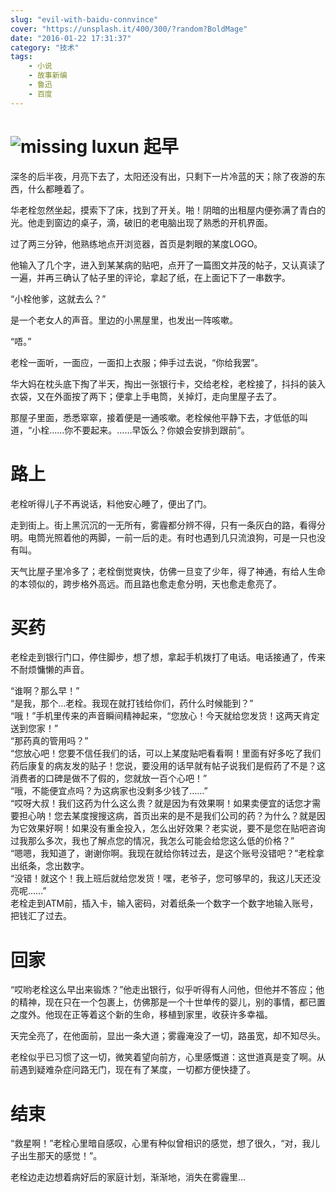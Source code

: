 ```yaml
---
slug: "evil-with-baidu-connvince"
cover: "https://unsplash.it/400/300/?random?BoldMage"
date: "2016-01-22 17:31:37"
category: "技术"
tags:
    - 小说
    - 故事新编
    - 鲁迅
    - 百度
---
```


![missing luxun](http://zerosoul.github.io/2016/01/22/evil-with-baidu-connvince/luxun.jpg)
[](#起早 "起早")起早
==============

深冬的后半夜，月亮下去了，太阳还没有出，只剩下一片冷蓝的天；除了夜游的东西，什么都睡着了。

华老栓忽然坐起，摸索下了床，找到了开关。啪！阴暗的出租屋内便弥满了青白的光。他走到窗边的桌子，滴，破旧的老电脑出现了熟悉的开机界面。

过了两三分钟，他熟练地点开浏览器，首页是刺眼的某度LOGO。

他输入了几个字，进入到某某病的贴吧，点开了一篇图文并茂的帖子，又认真读了一遍，并再三确认了帖子里的评论，拿起了纸，在上面记下了一串数字。

“小栓他爹，这就去么？”

是一个老女人的声音。里边的小黑屋里，也发出一阵咳嗽。

“唔。”

老栓一面听，一面应，一面扣上衣服；伸手过去说，“你给我罢”。

华大妈在枕头底下掏了半天，掏出一张银行卡，交给老栓，老栓接了，抖抖的装入衣袋，又在外面按了两下；便拿上手电筒，关掉灯，走向里屋子去了。

那屋子里面，悉悉窣窣，接着便是一通咳嗽。老栓候他平静下去，才低低的叫道，“小栓……你不要起来。……早饭么？你娘会安排到跟前”。

[](#路上 "路上")路上
==============

老栓听得儿子不再说话，料他安心睡了，便出了门。

走到街上。街上黑沉沉的一无所有，雾霾都分辨不得，只有一条灰白的路，看得分明。电筒光照着他的两脚，一前一后的走。有时也遇到几只流浪狗，可是一只也没有叫。

天气比屋子里冷多了；老栓倒觉爽快，仿佛一旦变了少年，得了神通，有给人生命的本领似的，跨步格外高远。而且路也愈走愈分明，天也愈走愈亮了。

[](#买药 "买药")买药
==============

老栓走到银行门口，停住脚步，想了想，拿起手机拨打了电话。电话接通了，传来不耐烦慵懒的声音。

“谁啊？那么早！”  
“是我，那个…老栓。我现在就打钱给你们，药什么时候能到？”  
“哦！”手机里传来的声音瞬间精神起来，“您放心！今天就给您发货！这两天肯定送到您家！”  
“那药真的管用吗？”  
“您放心吧！您要不信任我们的话，可以上某度贴吧看看啊！里面有好多吃了我们药后康复的病友发的贴子！您说，要没用的话早就有帖子说我们是假药了不是？这消费者的口碑是做不了假的，您就放一百个心吧！”  
“哦，不能便宜点吗？为这病家也没剩多少钱了……”  
“哎呀大叔！我们这药为什么这么贵？就是因为有效果啊！如果卖便宜的话您才需要担心呐！您去某度搜搜这病，首页出来的是不是我们公司的药？为什么？就是因为它效果好啊！如果没有重金投入，怎么出好效果？老实说，要不是您在贴吧咨询过我那么多次，我也了解点您的情况，我怎么可能会给您这么低的价格？”  
“嗯嗯，我知道了，谢谢你啊。我现在就给你转过去，是这个账号没错吧？”老栓拿出纸条，念出数字。  
“没错！就这个！我上班后就给您发货！嘿，老爷子，您可够早的，我这儿天还没亮呢……”  
老栓走到ATM前，插入卡，输入密码，对着纸条一个数字一个数字地输入账号，把钱汇了过去。

[](#回家 "回家")回家
==============

“哎哟老栓这么早出来锻炼？”他走出银行，似乎听得有人问他，但他并不答应；他的精神，现在只在一个包裹上，仿佛那是一个十世单传的婴儿，别的事情，都已置之度外。他现在正等着这个新的生命，移植到家里，收获许多幸福。

天完全亮了，在他面前，显出一条大道；雾霾淹没了一切，路虽宽，却不知尽头。

老栓似乎已习惯了这一切，微笑着望向前方，心里感慨道：这世道真是变了啊。从前遇到疑难杂症问路无门，现在有了某度，一切都方便快捷了。

[](#结束 "结束")结束
==============

“救星啊！”老栓心里暗自感叹，心里有种似曾相识的感觉，想了很久，“对，我儿子出生那天的感觉！”。

老栓边走边想着病好后的家庭计划，渐渐地，消失在雾霾里…
